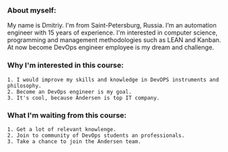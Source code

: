 ### About myself:

My name is Dmitriy. I'm from Saint-Petersburg, Russia. I’m an automation engineer with 15 years of experience. I'm interested in computer science,
programming and management methodologies such as LEAN and Kanban.
At now become DevOps engineer employee is my dream and challenge. 

### Why I'm interested in this course:

```
1. I would improve my skills and knowledge in DevOPS instruments and philosophy. 
2. Become an DevOps engineer is my goal.
3. It's cool, because Andersen is top IT company.                                                               
```

### What I'm waiting from this course:

```
1. Get a lot of relevant knowlenge.
2. Join to community of DevOps students an professionals.
3. Take a chance to join the Andersen team.
```

